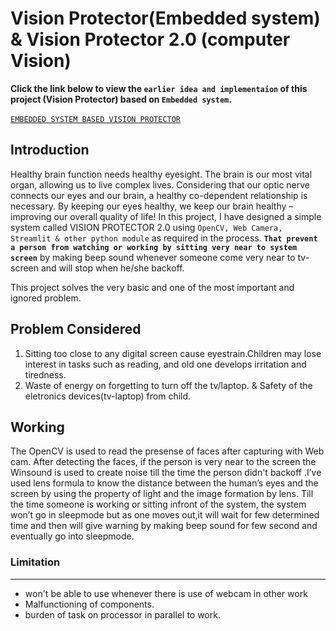 # Vision Protector(Embedded system) & Vision Protector 2.0 (computer Vision)
**Click the link below to view the ```earlier idea and implementaion``` of this project (Vision Protector) based on ```Embedded system```.**<br>
<br>
[```EMBEDDED SYSTEM BASED VISION PROTECTOR```](https://sk642.github.io/Vision-Protector/)
## Introduction
Healthy brain function needs healthy eyesight. The brain is our most vital organ, allowing us to live complex lives. Considering that our optic nerve connects our eyes and our brain, a healthy co-dependent relationship is necessary. By keeping our eyes healthy, we keep our brain healthy – improving our overall quality of life!
In this project, I have designed a simple system called VISION PROTECTOR 2.0 using ```OpenCV, Web Camera, Streamlit & other python module``` as required in the process. **```That prevent a person from watching or working by sitting very near to system screen```** by making beep sound whenever someone come very near to tv-screen and will stop when he/she backoff.

This project solves the very basic and one of the most important and  ignored  problem.
## Problem Considered
1. Sitting too close to any digital screen cause eyestrain.Children may lose interest in tasks such as reading, and old one develops irritation and tiredness.
2. Waste of energy on forgetting to turn off the tv/laptop. & Safety of the eletronics devices(tv-laptop) from child.

<!-- ## Demonstration
<!-- ![Screenshot (2639)](https://user-images.githubusercontent.com/56594467/216009465-dba26c8d-b65c-4e3b-9226-482f0480107a.png) -->
<!-- /*[![Screenshot (2641)](https://user-images.githubusercontent.com/56594467/216013851-ce6016dc-7639-4e2d-981c-70c2421936ea.png)](https://youtu.be/PEAq5mG8qrI)*/ --> 


<!-- ## Workflow diagram -->
<!-- ![taskflow](https://user-images.githubusercontent.com/56594467/216028708-9828fc33-b975-441c-851b-d736354606a4.png) -->

## Working
The OpenCV is used to read the presense of faces after capturing with Web cam. After detecting the faces, if the person is very near to the screen the Winsound is used to create noise till the time the person didn't backoff .I’ve used lens formula to know the distance between the human’s eyes and the screen  by using the property of light and the image formation by lens.
Till the time someone is working or sitting infront of the system, the system won’t go in sleepmode but as one moves out,it will wait for few determined time and then will give warning by making beep sound for few second and eventually go into sleepmode.
### Limitation
<hr>

* won't be able to use whenever there is use of webcam in other work
* Malfunctioning of  components.
* burden of task on processor in parallel to work.
